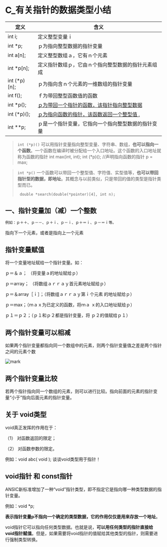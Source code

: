 # C_有关指针的数据类型小结

| 定义           | 含义                                       |
| ------------ | ---------------------------------------- |
| int i;       | 定义整型变量ｉ                                  |
| int *p;      | ｐ为指向整型数据的指针变量                            |
| int a[n];    | 定义整型数组ａ，它有ｎ个元素                           |
| int *p[n];   | 定义指针数组ｐ，它由ｎ个指向整型数据的指针元素组成                |
| int (*p)[n]; | ｐ为指向含ｎ个元素的一维数组的指针变量                      |
| int f();     | ｆ为带回整型函数值的函数                             |
| int *p();    | [ｐ为带回一个指针的函数，该指针指向整型数据](file:///C:/Users/huanghe/Desktop/资料201709/MD5/C语言/C_返回指针值的函数.md) |
| int (*p)();  | [ｐ为指向函数的指针，该函数返回一个整型值 ,](file:///C:/Users/huanghe/Desktop/资料201709/MD5/C语言/C_指向函数的指针.md) |
| int **p;     | ｐ是一个指针变量，它指向一个指向整型数据的指针变量                |

>`int (*p)()`  可以用指针变量指向整型变量、字符串、数组，**也可以指向一个函数**。一个函数在编译时被分配给一个入口地址。这个函数的入口地址就称为函数的指针   int max(int, int);   int (*p)();  //声明指向函数的指针       p = max;

>`int *p()`    一个函数可以带回一个整型值、字符值、实型值等，**也可以带回指针型的数据，即地址**。其概念与以前类似，只是带回的值的类型是指针类型而已。
>
>` double *search(double(*pointer)[4], int n);`   



## 一、指针变量加（减）一个整数

```c
例如：ｐ＋＋、ｐ－－、ｐ＋ｉ、ｐ－ｉ、ｐ＋＝ｉ、ｐ－＝ｉ等。
```

指向下一个元素，或者是指向上一个元素



## 指针变量赋值

将一个变量地址赋给一个指针变量。如：

ｐ＝＆ａ； （将变量ａ的地址赋给ｐ）

ｐ＝array； （将数组ａｒｒａｙ首元素地址赋给ｐ）

ｐ＝＆array［ｉ］；（将数组ａｒｒａｙ第ｉ个元素      的地址赋给ｐ）

ｐ＝max；（ｍａｘ为已定义的函数，将ｍａ    ｘ的入口地址赋给ｐ）

ｐ１＝ｐ２；（ｐ１和ｐ２都是指针变量，将  ｐ２的值赋给ｐ１）



## 两个指针变量可以相减

如果两个指针变量都指向同一个数组中的元素，则两个指针变量值之差是两个指针之间的元素个数



![mark](http://ozxf77u6w.bkt.clouddn.com/blog/180330/b3g9Bfbdlh.png?imageslim)



## 两个指针变量比较

若两个指针指向同一个数组的元素，则可以进行比较。指向前面的元素的指针变量“小于”指向后面元素的指针变量。



## 关于 void类型 

void真正发挥的作用在于：

 （1） 对函数返回的限定；

 （2） 对函数参数的限定。

例如：void abc( void );           谈谈void类型用于指针！



## void指针 和 const指针

ANSIC新标准增加了一种“void”指针类型，即不指定它是指向哪一种类型数据的指针变量。

例如：void *p;

**表示指针变量p不指向一个确定的类型数据，它的作用仅仅是用来存放一个地址**。

void指针它可以指向任何类型数据。也就是说，**可以用任何类型的指针直接给void指针赋值**。但是，如果需要将void指针的值赋给其他类型的指针，则需要进行强制类型转换。


